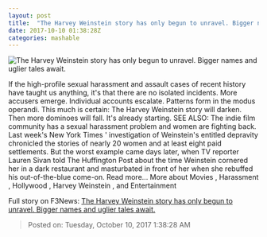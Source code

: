 ```yaml
---
layout: post
title:  "The Harvey Weinstein story has only begun to unravel. Bigger names and uglier tales await."
date: 2017-10-10 01:38:28Z
categories: mashable
---
```


![The Harvey Weinstein story has only begun to unravel. Bigger names and uglier tales await.](https://i.amz.mshcdn.com/cI_jGlB7M11sZcGekPBnRn2x2bI=/1200x630/2017%2F10%2F10%2F60%2F075703c88e5f451ba8577cb961d8cbd2.02e2e.jpg)

If the high-profile sexual harassment and assault cases of recent history have taught us anything, it's that there are no isolated incidents. More accusers emerge. Individual accounts escalate. Patterns form in the modus operandi. This much is certain: The Harvey Weinstein story will darken. Then more dominoes will fall. It's already starting. SEE ALSO: The indie film community has a sexual harassment problem and women are fighting back. Last week's New York Times ' investigation of Weinstein's entitled depravity chronicled the stories of nearly 20 women and at least eight paid settlements. But the worst example came days later, when TV reporter Lauren Sivan told The Huffington Post about the time Weinstein cornered her in a dark restaurant and masturbated in front of her when she rebuffed his out-of-the-blue come-on. Read more... More about Movies , Harassment , Hollywood , Harvey Weinstein , and Entertainment


Full story on F3News: [The Harvey Weinstein story has only begun to unravel. Bigger names and uglier tales await.](http://www.f3nws.com/n/F3mYzG)

> Posted on: Tuesday, October 10, 2017 1:38:28 AM
